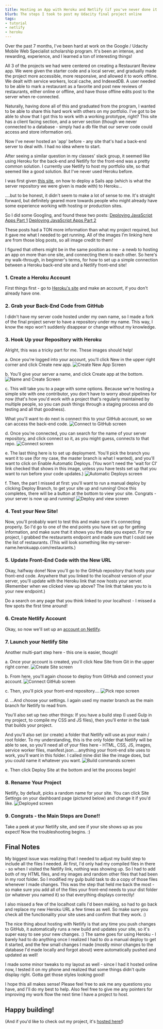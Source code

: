 ```yaml
---
title: Hosting an App with Heroku and Netlify (if you've never done it before)
blurb: The steps I took to post my Udacity final project online
tags: 
- tutorial
- netlify
- heroku
---
```


Over the past 7 months, I've been hard at work on the Google / Udacity Mobile Web Specialist scholarship program. It's been an intense, and rewarding, experience, and I learned a ton of interesting things!

All 3 of the projects we had were centered on creating a Restaurant Review app. We were given the starter code and a local server, and gradually made the project more accessible, more responsive, and allowed it to work offline. We dealt with service workers, local cache, and IndexedDB. A user needed to be able to mark a restaurant as a favorite and post new reviews of restaurants, either online or offline, and have those offline edits post to the server when re-connected.

Naturally, having done all of this and graduated from the program, I wanted to be able to share this hard work with others on my portfolio. I've got to be able to show that I got this to work with a working prototype, right?  This site has a client facing section, and a server section (though we never connected to a database - simply had a db file that our server code could access and store information on).

Now I've never hosted an 'app' before - any site that's had a back-end server to deal with. I had no idea where to start.

After seeing a similar question in my classes' slack group, it seemed like using Heroku for the back-end and Netlify for the front-end was a pretty common solution. I currently use Netlify to host my portfolio site, so that seemed like a good solution. But I've never used Heroku before.

I was first given [this site](https://sailsjs.com/documentation/concepts/deployment/hosting), on how to deploy a Sails app (which is what the server repository we were given is made with) to Heroku...

....but to be honest, it didn't seem to make a lot of sense to me. It's straight forward, but definitely geared more towards people who might already have some experience working with hosting or production sites.

So I did some Googling, and found these two posts:
[Deploying JavaScript Apps Part 1](https://auth0.com/blog/the-complete-guide-to-deploying-javascript-applications-part-1)
[Deploying JavaScript Apps Part 2](https://auth0.com/blog/deploying-javascript-apps-part-2)

These posts had a TON more information than what my project required, but it gave me what I needed to get running. All of the images I'm linking here are from those blog posts, so all image credit to them!

I figured that others might be in the same position as me - a newb to hosting an app on more than one site, and connecting them to each other. So here's my walk-through, in beginner's terms, for how to set up a simple connection between a Heroku back-end site and a Netlify front-end site!

### 1. Create a Heroku Account

First things first - go to [Heroku's site](https://www.heroku.com) and make an account, if you don't already have one.

### 2. Grab your Back-End Code from GitHub

I didn't have my server code hosted under my own name, so I made a fork of the final project server to have a repository under my name. This way, I know the repo won't suddenly disappear or change without my knowledge.

### 3. Hook Up your Repository with Heroku

Alright, this was a tricky part for me. These images should help!

a. Once you're logged into your account, you'll click New in the upper right corner and click Create new app.
![Create New App Screen](https://cdn2.auth0.com/blog/ultimateguide/create_new_app.png)

b. You'll give your server a name, and click Create app at the bottom.
![Name and Create Screen](https://cdn.auth0.com/blog/jsdeploy/herokunewname.png)

c. This will take you to a page with some options. Because we're hosting a simple site with one contributor, you don't have to worry about pipelines for now (that's how you'd work with a project that's regularly maintained by multiple people, so you can push things through a staging process and do testing and all that goodness).

What you'll want to do next is connect this to your GitHub account, so we can access the back-end code.
![Connect to GitHub screen](https://cdn.auth0.com/blog/jsdeploy/connectogithub.png)

d. Once you're connected, you can search for the name of your server repository, and click connect so it, as you might guess, connects to that repo.
![Connect screen](https://cdn.auth0.com/blog/jsdeploy/clickonconnect.png)

e. The last thing here is to set up deployment. You'll pick the branch you want it to use (for my case, the master branch is what I wanted), and you'll want to click on Enable Automatic Deploys. (You won't need the 'wait for CI' link checked that shows in this image, unless you have tests set up that you want to run before your code updates.)
![Automatic Deploys screen](https://cdn.auth0.com/blog/jsdeploy/enableautomaticdeploy.png)

f. Then, the part I missed at first: you'll want to run a manual deploy by clicking Deploy Branch, to get your site up and running! Once this completes, there will be a button at the bottom to view your site. Congrats - your server is now up and running!
![Deploy and view screen](https://cdn.auth0.com/blog/jsdeploy/deployprocess.png)

### 4. Test your New Site!

Now, you'll probably want to test this and make sure it's connecting properly. So I'd go to one of the end points you have set up for getting information, and make sure that it shows you the data you expect. For my project, I grabbed the restaurants endpoint and made sure that I could see the list of restaurants. (This will look something like my-server-name.herokuapp.com/restaurants.)

### 5. Update Front-End Code with the New URL

Okay, halfway done! Now you'll go to the GitHub repository that hosts your front-end code. Anywhere that you linked to the localhost version of your server, you'll update with the Heroku link that now hosts your server. (Remember when we clicked view up above? The link that takes you to is your new endpoint.)

Do a search on any page that you think linked to your localhost - I missed a few spots the first time around!

### 6. Create Netlify Account

Okay, so now we'll set up an [account on Netlify](https://www.netlify.com).

### 7. Launch your Netlify Site

Another multi-part step here - this one is easier, though!

a. Once your account is created, you'll click New Site from Git in the upper right corner.
![Create Site screen](https://cdn.auth0.com/blog/jsdeploy/ncreatesitefromgit.png)

b. From here, you'll again choose to deploy from GitHub and connect your account.
![Connect GitHub screen](https://cdn.auth0.com/blog/jsdeploy/nchoosegithub.png)

c. Then, you'll pick your front-end repository....
![Pick repo screen](https://cdn.auth0.com/blog/jsdeploy/nselectrepo.png)

d. ...And choose your settings. I again used my master branch as the main branch for Netlify to read from.

You'll also set up two other things:
If you have a build step (I used Gulp in my project, to compile my CSS and JS files), then you'll enter in the task that builds your project.

And you'll also set (or create) a folder that Netlify will use as your main / root folder. To my understanding, this is the only folder that Netlify will be able to see, so you'll need all of your files here - HTML, CSS, JS, images, service worker files, manifest.json....anything your front-end site uses to work, you'll want in this folder. I called mine dist like the image does, but you could name it whatever you want.
![Build commands screen](https://cdn.auth0.com/blog/jsdeploy/netliftyputbuildcommands.png)

e. Then click Deploy Site at the bottom and let the process begin!

### 8. Rename Your Project

Netlify, by default, picks a random name for your site. You can click Site Settings on your dashboard page (pictured below) and change it if you'd like.
![Deployed screen](https://cdn.auth0.com/blog/jsdeploy/sitedeployinprogress.png)

### 9. Congrats - the Main Steps are Done!!

Take a peek at your Netlify site, and see if your site shows up as you expect! Now the troubleshooting begins. :)

## Final Notes

My biggest issue was realizing that I needed to adjust my build step to include all the files I needed. At first, I'd only had my compiled files in there - so when I visited the Netlify link, nothing was showing up. So I had to add both of my HTML files, and my images and random other files that had been in my root folder. So I modified my gulp build task to do a copy of those files whenever I made changes. This was the step that held me back the most - so make sure you add all of the files your front-end needs to your dist folder (or whatever you named it) so that everything displays correctly!

I also missed a few of the localhost calls I'd been making, so had to go back and replace my new Heroku URL a few times as well. So make sure you check all the functionality your site uses and confirm that they work. :)

The nice thing about hosting with Netlify is that any time you push changes to GitHub, it automatically runs a new build and updates your site, so it's super easy to see your new changes. :) The same goes for using Heroku - I barely had to do anything once I realized I had to do a manual deploy to get it started, and the few small changes I made (mostly minor changes to the database I'd made locally and forgot about) were automatically pushed and updated as well!

I made some minor tweaks to my layout as well - since I had it hosted online now, I tested it on my phone and realized that some things didn't quite display right. Gotta get those styles looking good!

I hope this all makes sense! Please feel free to ask me any questions you have, and I'll do my best to help. Also feel free to give me any pointers for improving my work flow the next time I have a project to host.

## Happy building!

(And if you'd like to check out my project, it's [hosted here!](https://mws-reviews-app-lt.netlify.com/))
